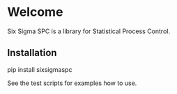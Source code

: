 # Welcome
Six Sigma SPC is a library for Statistical Process Control.

## Installation
pip install sixsigmaspc

See the test scripts for examples how to use.

